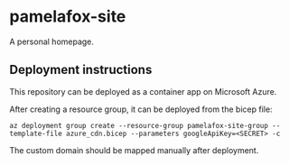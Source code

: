 # pamelafox-site
A personal homepage.

## Deployment instructions

This repository can be deployed as a container app on Microsoft Azure.

After creating a resource group, it can be deployed from the bicep file:

```
az deployment group create --resource-group pamelafox-site-group --template-file azure_cdn.bicep --parameters googleApiKey=<SECRET> -c
```

The custom domain should be mapped manually after deployment.

